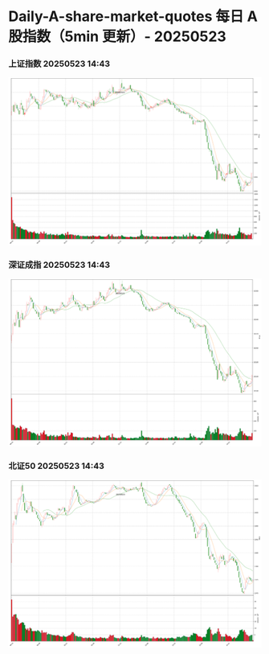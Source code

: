 
# Daily-A-share-market-quotes 每日 A 股指数（5min 更新）- 20250523

### 上证指数 20250523 14:43
![](./fig/2025/5/20250523-sh000001.png)

### 深证成指 20250523 14:43
![](./fig/2025/5/20250523-sz399001.png)

### 北证50 20250523 14:43
![](./fig/2025/5/20250523-bj899050.png)
